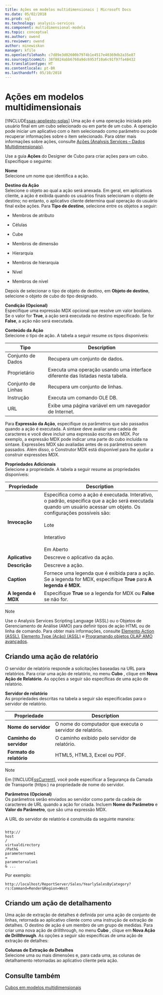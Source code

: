 ```yaml
---
title: Ações em modelos multidimensionais | Microsoft Docs
ms.date: 05/02/2018
ms.prod: sql
ms.technology: analysis-services
ms.component: multidimensional-models
ms.topic: conceptual
ms.author: owend
ms.reviewer: owend
author: minewiskan
manager: kfile
ms.openlocfilehash: c7d89e3d02600b7974b1e4517e40369db2a35e87
ms.sourcegitcommit: 38f8824abb6760a9dc6953f10a6c91f97fa48432
ms.translationtype: HT
ms.contentlocale: pt-BR
ms.lasthandoff: 05/10/2018
---
```

# <a name="actions-in-multidimensional-models"></a>Ações em modelos multidimensionais
[!INCLUDE[ssas-appliesto-sqlas](../../includes/ssas-appliesto-sqlas.md)]
  Uma ação é uma operação iniciada pelo usuário final em um cubo selecionado ou em parte de um cubo. A operação pode iniciar um aplicativo com o item selecionado como parâmetro ou pode recuperar informações sobre o item selecionado. Para obter mais informações sobre ações, consulte [Ações &#40;Analysis Services – Dados Multidimensionais&#41;](../../analysis-services/multidimensional-models/actions-analysis-services-multidimensional-data.md).  
  
 Use a guia **Ações** do Designer de Cubo para criar ações para um cubo. Especifique o seguinte:  
  
 **Nome**  
 Selecione um nome que identifica a ação.  
  
 **Destino da Ação**  
 Selecione o objeto ao qual a ação será anexada. Em geral, em aplicativos cliente, a ação é exibida quando os usuários finais selecionam o objeto de destino; no entanto, o aplicativo cliente determina qual operação do usuário final exibe ações. Para **Tipo de destino**, selecione entre os objetos a seguir:  
  
-   Membros de atributo  
  
-   Células  
  
-   Cube  
  
-   Membros de dimensão  
  
-   Hierarquia  
  
-   Membros de hierarquia  
  
-   Nível  
  
-   Membros de nível  
  
 Depois de selecionar o tipo de objeto de destino, em **Objeto de destino**, selecione o objeto de cubo do tipo designado.  
  
 **Condição (Opcional)**  
 Especifique uma expressão MDX opcional que resolve um valor booliano. Se o valor for **True**, a ação será executada no destino especificado. Se for **False**, a ação não será executada.  
  
 **Conteúdo da Ação**  
 Selecione o tipo de ação. A tabela a seguir resume os tipos disponíveis:  
  
|Tipo|Description|  
|----------|-----------------|  
|Conjunto de Dados|Recupera um conjunto de dados.|  
|Proprietário|Executa uma operação usando uma interface diferente das listadas nesta tabela.|  
|Conjunto de Linhas|Recupera um conjunto de linhas.|  
|Instrução|Executa um comando OLE DB.|  
|URL|Exibe uma página variável em um navegador de Internet.|  
  
 Para **Expressão da Ação**, especifique os parâmetros que são passados quando a ação é executada. A sintaxe deve avaliar uma cadeia de caracteres e você deve incluir uma expressão escrita em MDX. Por exemplo, a expressão MDX pode indicar uma parte do cubo incluída na sintaxe. Expressões MDX são avaliadas antes de os parâmetros serem passados. Além disso, o Construtor MDX está disponível para lhe ajudar a construir expressões MDX.  
  
 **Propriedades Adicionais**  
 Selecione a propriedade. A tabela a seguir resume as propriedades disponíveis:  
  
|Propriedade|Description|  
|--------------|-----------------|  
|**Invocação**|Especifica como a ação é executada. Interativo, o padrão, especifica que a ação será executada quando um usuário acessar um objeto. Os configurações possíveis são:<br /><br /> Lote<br /><br /> Interativo<br /><br /> Em Aberto|  
|**Aplicativo**|Descreve o aplicativo da ação.|  
|**Descrição**|Descreve a ação.|  
|**Caption**|Fornece uma legenda que é exibida para a ação. Se a legenda for MDX, especifique **True** para **A legenda é MDX**.|  
|**A legenda é MDX**|Especifique **True** se a legenda for MDX ou **False** se não for.|  
  
> [!NOTE]  
>  Use o Analysis Services Scripting Language (ASSL) ou o Objetos de Gerenciamento de Análise (AMO) para definir tipos de ação HTML ou de linha de comando. Para obter mais informações, consulte [Elemento Action &#40;ASSL&#41;](../../analysis-services/scripting/objects/action-element-assl.md), [Elemento Type &#40;Ação&#41; &#40;ASSL&#41;](../../analysis-services/scripting/properties/type-element-action-assl.md) e [Programando objetos OLAP AMO avançados](../../analysis-services/multidimensional-models/analysis-management-objects/programming-amo-olap-advanced-objects.md).  
  
## <a name="creating-a-reporting-action"></a>Criando uma ação de relatório  
 O servidor de relatório responde a solicitações baseadas na URL para relatórios. Para criar uma ação de relatório, no menu **Cubo** , clique em **Nova Ação de Relatório**. As opções a seguir são específicas de uma ação de relatório.  
  
 **Servidor de relatório**  
 As propriedades descritas na tabela a seguir são especificadas para o servidor de relatório.  
  
|Propriedade|Description|  
|--------------|-----------------|  
|**Nome do servidor**|O nome do computador que executa o servidor de relatório.|  
|**Caminho do servidor**|O caminho exibido pelo servidor de relatório.|  
|**Formato do relatório**|HTML5, HTML3, Excel ou PDF.|  
  
> [!NOTE]  
>  Em [!INCLUDE[ssCurrent](../../includes/sscurrent-md.md)], você pode especificar a Segurança da Camada de Transporte (https:) na propriedade de nome do servidor.  
  
 **Parâmetros (Opcional)**  
 Os parâmetros serão enviados ao servidor como parte da cadeia de caracteres de URL quando a ação for criada. Incluem **Nome do Parâmetro** e **Valor do Parâmetro**, que são uma expressão MDX.  
  
 A URL do servidor de relatório é construída da seguinte maneira:  
  
```  
  
http://  
host  
/  
virtualdirectory  
/Path&  
parametername1  
=  
parametervalue1  
& ...  
```  
  
 Por exemplo:  
  
```  
http://localhost/ReportServer/Sales/YearlySalesByCategory?rs:Command=Render&Region=West  
```  
  
## <a name="creating-a-drillthrough-action"></a>Criando um ação de detalhamento  
 Uma ação de extração de detalhes é definida por uma ação de conjunto de linhas, retornada ao aplicativo cliente como uma instrução de extração de detalhes. O destino de ação é um membro de um grupo de medidas. Para criar uma nova ação de drillthrough, no menu **Cubo** , clique em **Nova Ação de Drillthrough**. As opções a seguir são específicas de uma ação de extração de detalhes:  
  
 **Colunas de Extração de Detalhes**  
 Selecione uma ou mais dimensões e, para cada uma, as colunas de detalhamento retornadas ao aplicativo cliente pela ação.  
  
## <a name="see-also"></a>Consulte também  
 [Cubos em modelos multidimensionais](../../analysis-services/multidimensional-models/cubes-in-multidimensional-models.md)  
  
  
